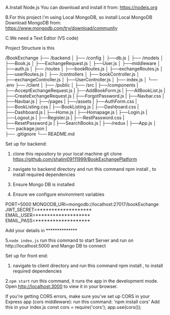 A.Install Node.js 
  You can download and install it from: https://nodejs.org

B.For this project i'm using Local MongoDB, so install Local MongoDB
  Download MongoDB from: https://www.mongodb.com/try/download/community

C.We need a Text Editor (VS code)


Project Structure is this

/BookExchange
  ├── /backend
  │   ├── /config
  │       ├──db.js
  │   ├── /models
  │       ├──Book.js
  │       ├──ExchangeRequest.js
  │       ├──User.js
  │   ├──middleware
  │       ├──auth.js
  │   ├── /routes
  │       ├──bookRoutes.js
  │       ├──exchangeRoutes.js
  │       ├──userRoutes.js
  │   ├── /controllers
  │       ├── bookController.js
  │       ├──exchangeController.js
  │       ├──UserController.js
  │   ├── index.js
  │   └── .env
  ├── /client
  │   ├── /public
  │   ├── /src
  |      ├──/components
  |        ├──AcceptExchangeRequest.js
  |        ├──AddBookForm.js
  |        ├──AllBookList.js
  |        ├──CreateExchangeRequest.js
  |        ├──ForgotPassword.js
  |        ├──Navbar.css
  |        ├──Navbar.js
  |      ├──/pages
  |        ├──/assets
  |        ├──AuthForm.css
  |        ├──BookListing.css
  |        ├──BookListing.js
  |        ├──Dashboard.css
  |        ├──Dashboard.js
  |        ├──Home.js
  |        ├──Homapage.js
  |        ├──Login.js
  |        ├──Logout.js
  |        ├──Register.js
  |        ├──RestPassword.css
  |        ├──ResetPassword.js
  |        ├──SearchBooks.js
  |      ├──/redux
  |      ├──App.js
  │   └── package.json
  |   
  ├── .gitignore
  └── README.md

Set up for backend:

1. clone this repository to your local machine
   git clone https://github.com/shalini09111999/BookExchangePlatform

2. navigate to backend directory and run this command npm install , to install required dependencies

3. Ensure Mongo DB is installed

4. Ensure we configure environment variables

PORT=5000
MONGODB_URI=mongodb://localhost:27017/bookExchange
JWT_SECRET=*******************
EMAIL_USER=*******************
EMAIL_PASS=*******************

Add your details in **************

5.`node index.js`
  run this command to start Server and run on http://localhost:5000 and Mango DB to connect


Set up for front end:

1. navigate to client directory and run this command npm install , to install required dependencies

2.`npm start`
  run this command, it runs the app in the development mode.
  Open [http://localhost:3000](http://localhost:3000) to view it in your browser.

If you're getting CORS errors, make sure you've set up CORS in your Express app (cors middleware):
run this command: 'npm install cors'
Add this in your index.js
const cors = require('cors');
app.use(cors());

